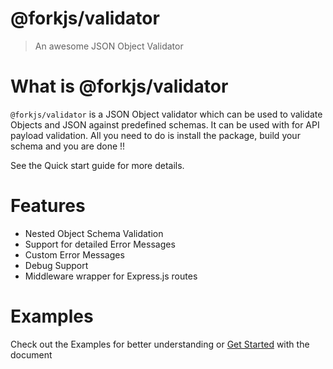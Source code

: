 # @forkjs/validator

<blockquote> An awesome JSON Object Validator </blockquote>

# What is @forkjs/validator

<code>@forkjs/validator</code> is a JSON Object validator which can be used to validate Objects and JSON against predefined schemas. It can be used with for API payload validation. All you need to do is install the package, build your schema and you are done !!

See the Quick start guide for more details.


# Features

<ul>
    <li> Nested Object Schema Validation</li>
    <li> Support for detailed Error Messages</li>
    <li> Custom Error Messages</li>
    <li> Debug Support</li>
    <li> Middleware wrapper for Express.js routes</li>
</ul>


# Examples

Check out the Examples for better understanding or <a href="#/getting-started">Get Started</a> with the document